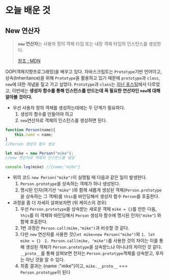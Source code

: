 # 오늘 배운 것

## New 연산자

> **`new` 연산자**는 사용자 정의 객체 타입 또는 내장 객체 타입의 인스턴스를 생성한다.
>
> [참조 : MDN](https://developer.mozilla.org/ko/docs/Web/JavaScript/Reference/Operators/new)

OOP(객체지향프로그래밍)을 배우고 있다. 자바스크립트는 `Prototype`기반 언어이고, 상속(Inheritance)을 위해 `Prototype`을 활용하고 있기 때문에 `prototype`과 `class`, `new`에 대한 개념을 짚고 가고 싶었다. `Prototype`과 `class`는 [지난 포스팅](https://velog.io/@harrycod/TIL-2020.-06.-17.-PrototypeConstructorInheritance)에서 다루었고, 이번에는 **생성자 함수를 통해 인스턴스를 만드는데 꼭 필요한 연산자인 `new`에 대해 알아볼 것이다.**

+ 우선 사용자 정의 객체를 생성하는데에는 두 단계가 필요하다.
  1. 생성자 함수를 만들어야 하고
  2. `new`연산자로 객체의 인스턴스를 생성하면 된다.

```js
function Person(name){
    this.name = name;
}
//Person 생성자 함수 생성

let mike = new Person("mike");
//new 연산자로 객체의 인스턴스를 생성

console.log(mike) //{name:"mike"}
```

+ 위의 코드 `new Person("mike")`이 실행될 때 다음과 같은 일이 발생한다.
  1. `Person.prototype`을 상속하는 객체가 하나 생성된다.
  2. 명시된 인자(여기선 `"mike"` )와 함께 새롭게 생성된 객체(`Person.prototype`을 상속하는 그 객체)를 `this`를 바인딩해서 생성자 함수 `Person`를 호출한다.
+ 과정을 좀 더 자세히 살펴보자면 (위 케이스의 경우)
  1. 우선 `Person.prototype`을 상속받는 새로운 객체 `mike = {}`를 만든 다음, `this`를 이 객체와 바인딩해서 `Person` 생성자 함수에 명시된 인자(`"mike"`) 와 함께 호출한다. 
  2. 1번 과정은 `Person.call(mike,"mike")`과 비슷할 것 같다.
  3. 다만 `new` 연산자를 사용한 것(`let mike=new Person("mike")`와 `1. let mike = {} ` `2. Person.call(mike, "mike")`를 사용한 것의 차이는 이를 통해 생성된 객체가 `Person.prototype`을 상속받느냐 아니냐의 차이인 것 같다.  `__proto__`를 통해 살펴보면 전자는 `Person.prototype`객체를 상속받고, 후자는 아닌 것을 알 수 있다.
  4. 최종 결과는 {name :"mike"}이고, `mike.__proto__` === `Person.prototype`이 된다